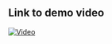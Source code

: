 ## Link to demo video
[![Video](https://img.youtube.com/vi/RQNaQeXwx7o/0.jpg)](https://youtu.be/RQNaQeXwx7o)
